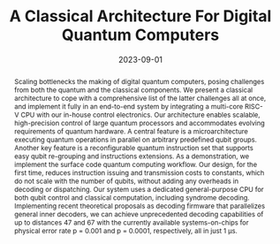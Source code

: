 ---
title: A Classical Architecture For Digital Quantum Computers
authors:
- Fang Zhang
- Xing Zhu
- Rui Chao
- Cupjin Huang
- Linghang Kong
- Guoyang Chen
- Dawei Ding
- Haishan Feng
- Yihuai Gao
- Xiaotong Ni
- Liwei Qiu
- Zhe Wei
- Yueming Yang
- Yang Zhao
- Yaoyun Shi
- Weifeng Zhang
- Peng Zhou
- Jianxin Chen
author_notes:
- "Equal contribution"
- "Equal contribution"
- 
-
-
-
-
-
-
-
-
-
-
-
-
-
-
-
date: '2023-09-01'
publishDate: '2023-12-01T00:07:31.033862Z'
publication_types:
- article-journal
publication: '*ACM Transactions on Quantum Computing*'
doi: 10.1145/3626199
abstract: Scaling bottlenecks the making of digital quantum computers, posing challenges
  from both the quantum and the classical components. We present a classical architecture
  to cope with a comprehensive list of the latter challenges all at once, and implement
  it fully in an end-to-end system by integrating a multi-core RISC-V CPU with our
  in-house control electronics. Our architecture enables scalable, high-precision
  control of large quantum processors and accommodates evolving requirements of quantum
  hardware. A central feature is a microarchitecture executing quantum operations
  in parallel on arbitrary predefined qubit groups. Another key feature is a reconfigurable
  quantum instruction set that supports easy qubit re-grouping and instructions extensions.
  As a demonstration, we implement the surface code quantum computing workflow. Our
  design, for the first time, reduces instruction issuing and transmission costs to
  constants, which do not scale with the number of qubits, without adding any overheads
  in decoding or dispatching. Our system uses a dedicated general-purpose CPU for
  both qubit control and classical computation, including syndrome decoding. Implementing
  recent theoretical proposals as decoding firmware that parallelizes general inner
  decoders, we can achieve unprecedented decoding capabilities of up to distances
  47 and 67 with the currently available systems-on-chips for physical error rate
  p = 0.001 and p = 0.0001, respectively, all in just 1 µs.
tags:
- parallel decoding
- quantum computer architecture
- fault-tolerant quantum computing
featured: true
links:
- name: URL
  url: https://doi.org/10.1145/3626199
---